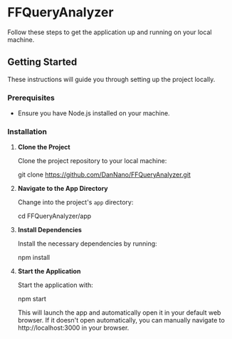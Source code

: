 # FFQueryAnalyzer

Follow these steps to get the application up and running on your local machine.

## Getting Started

These instructions will guide you through setting up the project locally.

### Prerequisites

- Ensure you have Node.js installed on your machine.

### Installation

1. **Clone the Project**

   Clone the project repository to your local machine:

   git clone https://github.com/DanNano/FFQueryAnalyzer.git

2. **Navigate to the App Directory**

   Change into the project's `app` directory:

   cd FFQueryAnalyzer/app

3. **Install Dependencies**

   Install the necessary dependencies by running:

   npm install

4. **Start the Application**

   Start the application with:

   npm start

   This will launch the app and automatically open it in your default web browser. If it doesn't open automatically, you can manually navigate to http://localhost:3000 in your browser.

